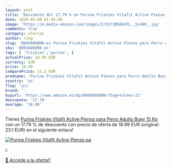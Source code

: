 ```yaml
---
layout: post
title: 'Descuento del 17.79 % en Purina Friskies Vitafit Active Pienso pa'
date: 2020-05-09 01:45:56
image: 'https://m.media-amazon.com/images/I/51t1MSQk5PL._SL400_.jpg'
comments: true
category: ofertas
author: ring
slug: 'B00XA0OQMA-es Purina Friskies Vitafit Active Pienso para Perro Adulto...'
sku: 'B00XA0OQMA-es'
tags: [ 'friskies','purina', ]
actualPrice: 18.99 EUR
currency: EUR
price: 18.99
comparePrice: 23.1 EUR
prodname: 'Purina Friskies Vitafit Active Pienso para Perro Adulto Buey 15 Kg'
country: 'es'
flag: '🇪🇸'
brand: ''
buyurl: 'https://www.amazon.es/dp/B00XA0OQMA/?tag=tolees-21'
descuento: '17.79'
average: '18.99'
---
```


Tienes [Purina Friskies Vitafit Active Pienso para Perro Adulto Buey 15 Kg](https://www.amazon.es/dp/B00XA0OQMA/?tag=tolees-21) con un 17.79 % de descuento con precio de oferta de 18.99 EUR (original: 23.1 EUR) en el siguiente enlace!

[![Purina Friskies Vitafit Active Pienso pa](https://m.media-amazon.com/images/I/51t1MSQk5PL._SL400_.jpg)](https://www.amazon.es/dp/B00XA0OQMA/?tag=tolees-21)

ℹ️:


[🛒 Accede a la oferta!!](https://www.amazon.es/dp/B00XA0OQMA/?tag=tolees-21)
